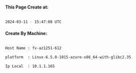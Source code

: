 
   
#### This Page Create at:

```bash

2024-03-11 - 15:47:08 UTC

```

#### Create By Machine:

```bash

Host Name : fv-az1251-612

platform  : Linux-6.5.0-1015-azure-x86_64-with-glibc2.35

Ip Local  : 10.1.1.165

```

